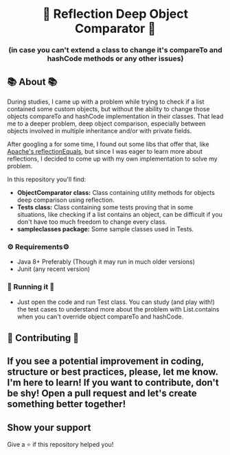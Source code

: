 <h1 align="center">
    🔎 Reflection Deep Object Comparator 🔎
</h1>

<h3 align="center">
    (in case you can't extend a class to change it's compareTo and hashCode methods or any other issues)
</h3>


## 📚 About 📚

During studies, I came up with a problem while trying to check if a list contained some custom objects, but without the ability to change those objects
compareTo and hashCode implementation in their classes. That lead me to a deeper problem, deep object comparison, especially between objects involved in multiple inheritance and/or with private fields.


After googling a for some time, I found out some libs that offer that, like [Apache's reflectionEquals](https://commons.apache.org/proper/commons-lang/apidocs/org/apache/commons/lang3/builder/EqualsBuilder.html#reflectionEquals-java.lang.Object-java.lang.Object-boolean-), but since I was eager to learn more about
reflections, I decided to come up with my own implementation to solve my problem.

In this repository you'll find:

- **ObjectComparator class:** Class containing utility methods for objects deep comparison using reflection.
- **Tests class:** Class containing some tests proving that in some situations, like checking if a list contains an object, can be difficult if you don't have too much freedom to change every class.
- **sampleclasses package:** Some sample classes used in Tests.

### ⚙️ Requirements⚙️ 
- Java 8+ Preferably (Though it may run in much older versions)
- Junit (any recent version)

### 🚀 Running it 🚀
- Just open the code and run Test class. You can study (and play with!) the test cases to understand more about the problem
with List.contains when you can't override object compareTo and hashCode.

## 🚧 Contributing 🚧
If you see a potential improvement in coding, structure or best practices, please, let me know. I'm here to learn!
If you want to contribute, don't be shy! Open a pull request and let's create something better together!
---

## Show your support

Give a ⭐️ if this repository helped you!

